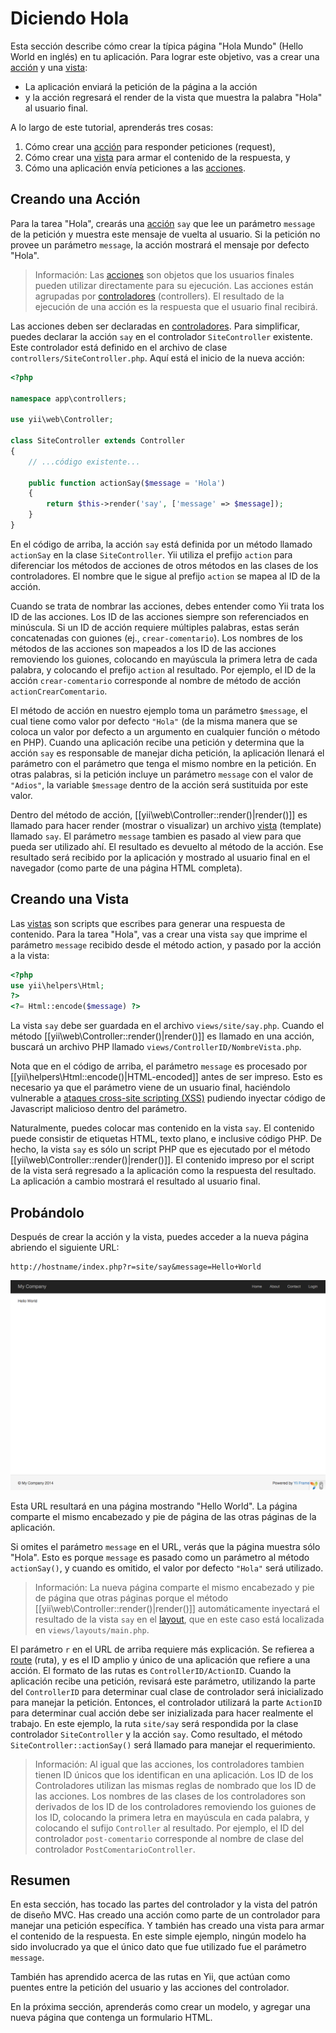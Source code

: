 Diciendo Hola
=============

Esta sección describe cómo crear la típica página "Hola Mundo" (Hello World en inglés) en tu aplicación.
Para lograr este objetivo, vas a crear una [acción](structure-controllers.md#creating-actions) y 
una [vista](structure-views.md):

* La aplicación enviará la petición de la página a la acción
* y la acción regresará el render de la vista que muestra la palabra "Hola" al usuario final.

A lo largo de este tutorial, aprenderás tres cosas:

1. Cómo crear una [acción](structure-controllers.md) para responder peticiones (request),
2. Cómo crear una [vista](structure-views.md) para armar el contenido de la respuesta, y
3. Cómo una aplicación envía peticiones a las [acciones](structure-controllers.md#creating-actions).


Creando una Acción <span id="creating-action"></span>
------------------

Para la tarea "Hola", crearás una [acción](structure-controllers.md#creating-actions) `say` que lee
un parámetro `message` de la petición y muestra este mensaje de vuelta al usuario. Si la petición
no provee un parámetro `message`, la acción mostrará el mensaje por defecto "Hola".

> Información: Las [acciones](structure-controllers.md#creating-actions) son objetos que los usuarios finales pueden utilizar directamente para
  su ejecución. Las acciones están agrupadas por [controladores](structure-controllers.md) (controllers). El resultado de la ejecución de
  una acción es la respuesta que el usuario final recibirá.

Las acciones deben ser declaradas en [controladores](structure-controllers.md). Para simplificar, puedes
declarar la acción `say` en el controlador `SiteController` existente. Este controlador está definido
en el archivo de clase `controllers/SiteController.php`. Aquí está el inicio de la nueva acción:

```php
<?php

namespace app\controllers;

use yii\web\Controller;

class SiteController extends Controller
{
    // ...código existente...

    public function actionSay($message = 'Hola')
    {
        return $this->render('say', ['message' => $message]);
    }
}
```

En el código de arriba, la acción `say` está definida por un método llamado `actionSay` en la clase `SiteController`.
Yii utiliza el prefijo `action` para diferenciar los métodos de acciones de otros métodos en las clases de los controladores.
El nombre que le sigue al prefijo `action` se mapea al ID de la acción.

Cuando se trata de nombrar las acciones, debes entender como Yii trata los ID de las acciones. Los ID de las acciones siempre son 
referenciados en minúscula. Si un ID de acción requiere múltiples palabras, estas serán concatenadas con guiones
(ej., `crear-comentario`). Los nombres de los métodos de las acciones son mapeados a los ID de las acciones 
removiendo los guiones, colocando en mayúscula la primera letra de cada palabra, y colocando el prefijo `action` al resultado. Por ejemplo,
el ID de la acción `crear-comentario` corresponde al nombre de método de acción `actionCrearComentario`.

El método de acción en nuestro ejemplo toma un parámetro `$message`, el cual tiene como valor por defecto `"Hola"` (de la misma manera 
que se coloca un valor por defecto a un argumento en cualquier función o método en PHP). Cuando una aplicación 
recibe una petición y determina que la acción `say` es responsable de manejar dicha petición, la aplicación llenará 
el parámetro con el parámetro que tenga el mismo nombre en la petición. En otras palabras, si la petición incluye un 
parámetro `message` con el valor de `"Adios"`, la variable `$message` dentro de la acción será sustituida por este valor.

Dentro del método de acción, [[yii\web\Controller::render()|render()]] es llamado para hacer render (mostrar o visualizar) un 
archivo [vista](structure-views.md) (template) llamado `say`. El parámetro `message` tambien es pasado al  view para que pueda ser utilizado ahí. 
El resultado es devuelto al método de la acción. Ese resultado será recibido por la aplicación y mostrado al usuario final en el
navegador (como parte de una página HTML completa).


Creando una Vista <span id="creating-view"></span>
-----------------

Las [vistas](structure-views.md) son scripts que escribes para generar una respuesta de contenido.
Para la tarea "Hola", vas a crear una vista `say` que imprime el parámetro `message` recibido desde el método action, y pasado por la acción a la vista:

```php
<?php
use yii\helpers\Html;
?>
<?= Html::encode($message) ?>
```

La vista `say` debe ser guardada en el archivo `views/site/say.php`. Cuando el método [[yii\web\Controller::render()|render()]]
es llamado en una acción, buscará un archivo PHP llamado `views/ControllerID/NombreVista.php`.

Nota que en el código de arriba, el parámetro `message` es procesado por [[yii\helpers\Html::encode()|HTML-encoded]]
antes de ser impreso. Esto es necesario ya que el parámetro viene de un usuario final, haciéndolo vulnerable a 
[ataques cross-site scripting (XSS)](http://es.wikipedia.org/wiki/Cross-site_scripting) pudiendo inyectar código de Javascript malicioso dentro del parámetro.

Naturalmente, puedes colocar mas contenido en la vista `say`. El contenido puede consistir de etiquetas HTML, texto plano, e inclusive código PHP.
De hecho, la vista `say` es sólo un script PHP que es ejecutado por el método [[yii\web\Controller::render()|render()]].
El contenido impreso por el script de la vista será regresado a la aplicación como la respuesta del resultado. La aplicación a cambio mostrará el resultado al usuario final.


Probándolo <span id="trying-it-out"></span>
----------

Después de crear la acción y la vista, puedes acceder a la nueva página abriendo el siguiente URL:

```
http://hostname/index.php?r=site/say&message=Hello+World
```

![Hello World](images/start-hello-world.png)

Esta URL resultará en una página mostrando "Hello World". La página comparte el mismo encabezado y pie de página de las otras páginas de la aplicación. 

Si omites el parámetro `message` en el URL, verás que la página muestra sólo "Hola". Esto es porque `message` es pasado como un parámetro al método `actionSay()`, 
y cuando es omitido, el valor por defecto `"Hola"` será utilizado.

> Información: La nueva página comparte el mismo encabezado y pie de página que otras páginas porque el método [[yii\web\Controller::render()|render()]]
  automáticamente inyectará el resultado de la vista `say` en el [layout](structure-views.md#layouts), que en este 
  caso está localizada en `views/layouts/main.php`.

El parámetro `r` en el URL de arriba requiere más explicación. Se refierea a [route](runtime-routing.md) (ruta), y es el ID amplio y único de una aplicación
que refiere a una acción. El formato de las rutas es `ControllerID/ActionID`. Cuando la aplicación recibe una petición, revisará este parámetro,
utilizando la parte del `ControllerID` para determinar cual clase de controlador será inicializado para manejar la petición. Entonces, el controlador utilizará
la parte `ActionID` para determinar cual acción debe ser inizializada para hacer realmente el trabajo. 
En este ejemplo, la ruta  `site/say` será respondida por la clase controlador `SiteController` y la acción `say`. Como resultado, 
el método `SiteController::actionSay()` será llamado para manejar el requerimiento.

> Información: Al igual que las acciones, los controladores tambien tienen ID únicos que los identifican en una aplicación.
  Los ID de los Controladores utilizan las mismas reglas de nombrado que los ID de las acciones. Los nombres de las clases de los controladores son derivados de los ID de los controladores removiendo los guiones de los ID, colocando la primera letra en mayúscula en cada palabra, y colocando el sufijo `Controller` al resultado. Por ejemplo, el ID del controlador `post-comentario` corresponde
  al nombre de clase del controlador `PostComentarioController`.


Resumen <span id="summary"></span>
-------

En esta sección, has tocado las partes del controlador y la vista del patrón de diseño MVC.
Has creado una acción como parte de un controlador para manejar una petición específica. Y también has creado una vista para armar el contenido de la respuesta. 
En este simple ejemplo, ningún modelo ha sido involucrado ya que el único dato que fue utilizado fue el parámetro `message`.

También has aprendido acerca de las rutas en Yii, que actúan como puentes entre la petición del usuario y las acciones del controlador.

En la próxima sección, aprenderás como crear un modelo, y agregar una nueva página que contenga un formulario HTML.
